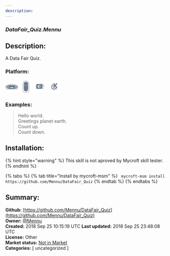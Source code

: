 ```yaml
---
description: 
---
```


### _DataFair_Quiz.Mennu_  
## Description:  
A Data Fair Quiz.  
### Platform:  
 ![Mark I](../.gitbook/assets/mark-1-icon.png)  ![Mark II](../.gitbook/assets/mark-2-icon.png)  ![Picroft](../.gitbook/assets/picroft-icon.png)  ![plasmoid](../.gitbook/assets/kde.png)   
### Examples:  
> Hello world.  
> Greetings planet earth.  
> Count up.  
> Count down.  
  
## Installation:  
{% hint style="warning" %}
This skill is not aproved by Mycroft skill tester.
{% endhint %}
    
{% tabs %}
{% tab title="Install by mycroft-msm" %}
``` mycroft-msm install https://github.com/Mennu/DataFair_Quiz```
{% endtab %}
  {% endtabs %}
    
## Summary:  
**Github:** [https://github.com/Mennu/DataFair_Quiz](https://github.com/Mennu/DataFair_Quiz)  
**Owner:** [@Mennu](https://github.com/Mennu)  
**Created:** 2018 Sep 25 10:15:19 UTC  **Last updated:** 2018 Sep 25 23:48:08 UTC  
**License:** Other  
**Market status:** [Not in Market](https://market.mycroft.ai/skill/)  
**Categories:** [ uncategorized ]   
